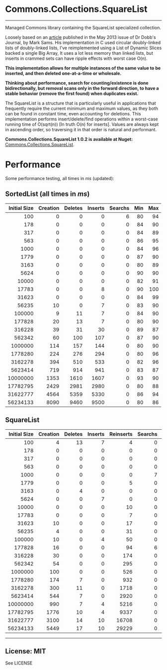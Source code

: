 Commons.Collections.SquareList
==============================

----------

Managed Commons library containing the SquareList specialized collection.

Loosely based on an [article](http://www.drdobbs.com/database/the-squarelist-data-structure/184405336) published in the May 2013 issue of Dr Dobb's Journal, by Mark Sams.
His implementation in C used circular doubly-linked lists of doubly-linked lists, I've reimplemented using a List of Dynamic Slices backed a single Big Array, It uses a lot less memory than linked lists, but inserts in crammed sets can have ripple effects with worst case O(n).

**This implementation allows for multiple instances of the same value to be inserted, and then deleted one-at-a-time or wholesale.**

**Thinking about performance, search for counting/existence is done bidirectionally, but removal scans only in the forward direction, to have a stable behavior (remove the first found) when duplicates exist.**

The SquareList is a structure that is particularly useful in applications that frequently require the current minimum and maximum values, as they both can be found in constant time, even accounting for deletions.
This implementation performs insert/delete/find operations within a worst-case running time of O(sqrt(n)) [In truth O(n) for inserts]. Values are always kept in ascending order, so traversing it in that order is natural and performant.

__Commons.Collections.SquareList 1.0.2 is available at Nuget:__ [Commons.Collections.SquareList](https://www.nuget.org/packages/Commons.Collections.SquareList/).

Performance
===

Some performance testing, all times in *ms* (updated):

SortedList (all times in *ms*)
---

|Initial Size| Creation |  Deletes | Inserts  |  Searchs |   Min    |   Max    |
|-----------:|---------:|---------:|---------:|---------:|---------:|---------:|
|        100 |        0 |        0 |        0 |        6 |       80 |       94 |
|        178 |        0 |        0 |        0 |        0 |       84 |       90 |
|        317 |        0 |        0 |        0 |        0 |       84 |       89 |
|        563 |        0 |        0 |        0 |        0 |       86 |       95 |
|       1000 |        0 |        0 |        0 |        0 |       84 |       96 |
|       1779 |        0 |        0 |        0 |        0 |       87 |       90 |
|       3163 |        0 |        0 |        0 |        0 |       80 |       89 |
|       5624 |        0 |        0 |        0 |        0 |       90 |       90 |
|      10000 |        0 |        0 |        0 |        0 |       82 |       91 |
|      17783 |        0 |        0 |        8 |        0 |       90 |      100 |
|      31623 |        0 |        0 |        0 |        0 |       84 |       99 |
|      56235 |       10 |        0 |        7 |        0 |       83 |       90 |
|     100000 |        9 |       11 |        7 |        0 |       84 |       90 |
|     177828 |       20 |       13 |        7 |        0 |       80 |       90 |
|     316228 |       39 |       31 |       30 |        0 |       89 |       87 |
|     562342 |       60 |      100 |      107 |        0 |       87 |       90 |
|    1000000 |      114 |      157 |      144 |        0 |       80 |       90 |
|    1778280 |      224 |      276 |      294 |        0 |       80 |       96 |
|    3162278 |      394 |      510 |      533 |        0 |       82 |       96 |
|    5623414 |      719 |      914 |      941 |        0 |       83 |       87 |
|   10000000 |     1353 |     1610 |     1607 |        0 |       93 |       90 |
|   17782795 |     2429 |     2981 |     2980 |        0 |       80 |       88 |
|   31622777 |     4564 |     5359 |     5330 |        0 |       86 |       94 |
|   56234133 |     8090 |     9460 |     9500 |        0 |       80 |       86 |

SquareList 
---
|Initial Size| Creation |  Deletes | Inserts  | Reinserts|  Searchs |   Min    |   Max    | CutInHalf| Shrink   |
|-----------:|---------:|---------:|---------:|---------:|---------:|---------:|---------:|---------:|---------:|
|        100 |        4 |       13 |        7 |        4 |        0 |        0 |        0 |        0 |        0 |
|        178 |        0 |        0 |        0 |        0 |        0 |        0 |        0 |        0 |        0 |
|        317 |        0 |        0 |        0 |        0 |        0 |        0 |        0 |        0 |        0 |
|        563 |        0 |        0 |        0 |        0 |        0 |        0 |        0 |        0 |        0 |
|       1000 |        0 |        0 |        0 |        0 |        7 |        0 |        0 |        0 |        0 |
|       1779 |        0 |        0 |        0 |        5 |        0 |        0 |        0 |        0 |        0 |
|       3163 |        0 |        4 |        0 |        0 |        0 |        0 |        0 |        0 |        0 |
|       5624 |        0 |        0 |        7 |        0 |        0 |        0 |        0 |        0 |        0 |
|      10000 |        0 |        0 |        0 |       10 |        0 |        0 |        0 |        0 |        0 |
|      17783 |        0 |        0 |        0 |        7 |        0 |        0 |        0 |        0 |        0 |
|      31623 |       10 |        0 |        0 |       17 |        0 |        0 |        0 |        0 |        0 |
|      56235 |        4 |        0 |        0 |       31 |        0 |        0 |        0 |        0 |        6 |
|     100000 |       10 |        0 |        4 |       50 |        0 |        0 |        0 |        0 |        7 |
|     177828 |       16 |        0 |        0 |       94 |        6 |        0 |        0 |        1 |        9 |
|     316228 |       30 |        0 |        0 |      174 |        0 |        0 |        0 |        7 |       14 |
|     562342 |       54 |        0 |        0 |      295 |        0 |        0 |        0 |        5 |       29 |
|    1000000 |      100 |        0 |        0 |      526 |        0 |        0 |        0 |        0 |       60 |
|    1778280 |      174 |        7 |        0 |      932 |        0 |        0 |        0 |       20 |       91 |
|    3162278 |      300 |       11 |        0 |     1718 |        0 |        0 |        0 |       30 |      161 |
|    5623414 |      544 |        7 |        0 |     2920 |        0 |        0 |        0 |       40 |      290 |
|   10000000 |      990 |        7 |        4 |     5216 |        0 |        0 |        0 |       90 |      500 |
|   17782795 |     1776 |       10 |        4 |     9337 |        0 |        0 |        0 |      123 |      909 |
|   31622777 |     3100 |       14 |       10 |    16708 |        0 |        0 |        0 |      212 |     1620 |
|   56234133 |     5449 |       17 |       10 |    29229 |        0 |        0 |        0 |      382 |     2874 |
	
----------

License: MIT 
------------
See LICENSE

